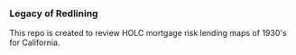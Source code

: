 
### Legacy of Redlining

This repo is created to review HOLC mortgage risk lending maps of 1930's for California.
